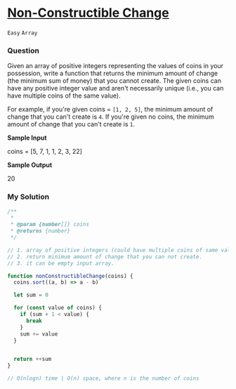 # [Non-Constructible Change](https://www.algoexpert.io/questions/non-constructible-change)

`Easy` `Array`

### Question
Given an array of positive integers representing the values of coins in your possession, write a function that returns the minimum amount of change (the minimum sum of money) that you cannot create. The given coins can have any positive integer value and aren't necessarily unique (i.e., you can have multiple coins of the same value).

For example, if you're given coins = `[1, 2, 5]`, the minimum amount of change that you can't create is `4`. If you're given no coins, the minimum amount of change that you can't create is `1`.

**Sample Input**

coins = [5, 7, 1, 1, 2, 3, 22]

**Sample Output**

20

### My Solution
```js
/**
 * 
 * @param {number[]} coins 
 * @returns {number}
 */

// 1. array of positive integers (could have multiple coins of same value).
// 2. return minimum amount of change that you can not create.
// 3. it can be empty input array.

function nonConstructibleChange(coins) {
  coins.sort((a, b) => a - b)

  let sum = 0

  for (const value of coins) {
    if (sum + 1 < value) {
      break
    }
    sum += value
  }


  return ++sum
}

// O(nlogn) time | O(n) space, where n is the number of coins
```
